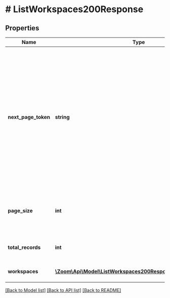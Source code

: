 # # ListWorkspaces200Response

## Properties

Name | Type | Description | Notes
------------ | ------------- | ------------- | -------------
**next_page_token** | **string** | The next page token is used to paginate through large result sets. A next page token will be returned whenever the set of available results exceeds the current page size. The expiration period for this token is 15 minutes. | [optional]
**page_size** | **int** | The number of records returned within a single API call. | [optional] [default to 30]
**total_records** | **int** | The total number of records returned. | [optional]
**workspaces** | [**\Zoom\Api\Model\ListWorkspaces200ResponseWorkspacesInner[]**](ListWorkspaces200ResponseWorkspacesInner.md) | Information about the workspace. | [optional]

[[Back to Model list]](../../README.md#models) [[Back to API list]](../../README.md#endpoints) [[Back to README]](../../README.md)
